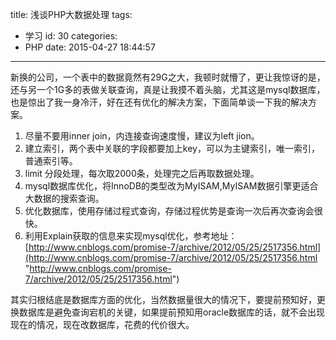 title: 浅谈PHP大数据处理
tags:
  - 学习
id: 30
categories:
  - PHP
date: 2015-04-27 18:44:57
---

新换的公司，一个表中的数据竟然有29G之大，我顿时就懵了，更让我惊讶的是，还与另一个1G多的表做关联查询，真是让我摸不着头脑，尤其这是mysql数据库，也是惊出了我一身冷汗，好在还有优化的解决方案，下面简单谈一下我的解决方案。

1. 尽量不要用inner join，内连接查询速度慢，建议为left jion。
2. 建立索引，两个表中关联的字段都要加上key，可以为主键索引，唯一索引，普通索引等。
3. limit 分段处理，每次取2000条，处理完之后再取数据处理。
4. mysql数据库优化，将InnoDB的类型改为MyISAM,MyISAM数据引擎更适合大数据的搜索查询。
5. 优化数据库，使用存储过程式查询，存储过程优势是查询一次后再次查询会很快。
6. 利用Explain获取的信息来实现mysql优化，参考地址：[http://www.cnblogs.com/promise-7/archive/2012/05/25/2517356.html](http://www.cnblogs.com/promise-7/archive/2012/05/25/2517356.html "http://www.cnblogs.com/promise-7/archive/2012/05/25/2517356.html")

其实归根结底是数据库方面的优化，当然数据量很大的情况下，要提前预知好，更换数据库是避免查询宕机的关键，如果提前预知用oracle数据库的话，就不会出现现在的情况，现在改数据库，花费的代价很大。